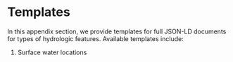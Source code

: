 # Templates

In this appendix section, we provide templates for full JSON-LD documents for types of hydrologic features. Available templates include:

1. Surface water locations